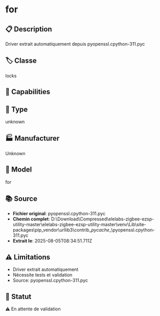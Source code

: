 # for

## 📋 Description
Driver extrait automatiquement depuis pyopenssl.cpython-311.pyc

## 🏷️ Classe
locks

## 🔧 Capabilities


## 📡 Type
unknown

## 🏭 Manufacturer
Unknown

## 📱 Model
for

## 📚 Source
- **Fichier original**: pyopenssl.cpython-311.pyc
- **Chemin complet**: D:\Download\Compressed\elelabs-zigbee-ezsp-utility-master\elelabs-zigbee-ezsp-utility-master\venv\Lib\site-packages\pip\_vendor\urllib3\contrib\__pycache__\pyopenssl.cpython-311.pyc
- **Extrait le**: 2025-08-05T08:34:51.711Z

## ⚠️ Limitations
- Driver extrait automatiquement
- Nécessite tests et validation
- Source: pyopenssl.cpython-311.pyc

## 🚀 Statut
⚠️ En attente de validation
